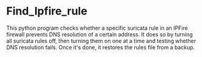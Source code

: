 # Find_Ipfire_rule

This python program checks whether a specific suricata rule in an IPFire firewall prevents DNS resolution of a certain address.
It does so by turning all suricata rules off, then turning them on one at a time and testing whether DNS resolution fails. Once it's done, it restores the rules file from a backup.
